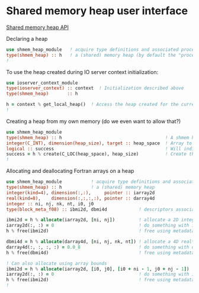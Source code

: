 # Shared memory heap user interface

[Shared memory heap API](#shmem_heap_module::shmem_heap)

Declaring a heap
```.f90
use shmem_heap_module   ! acquire type definitions and associated procedures
type(shmem_heap) :: h   ! a (shared) memory heap (by default the "process default heap")
!
```

To use the heap created during IO server context initialization:
```.f90
use ioserver_context_module
type(ioserver_context) :: context  ! Initialization described above
type(shmem_heap)       :: h

h = context % get_local_heap()  ! Access the heap created for the current process
!
```

Creating a heap from my own memory (do we even want to allow that?)
```.f90
use shmem_heap_module
type(shmem_heap) :: h                                       ! A shmem heap instance
integer(C_INT), dimension(heap_size), target :: heap_space  ! Array to use as heap data area
logical :: success                                          ! Will indicate whether heap creation was successful
success = h % create(C_LOC(heap_space), heap_size)          ! Create the heap object
!
```

Allocating and deallocating Fortran arrays on a heap
```.f90
use shmem_heap_module           ! acquire type definitions and associated procedures
type(shmem_heap) :: h           ! a (shared) memory heap
integer(kind=4), dimension(:,:),     pointer :: iarray2d
real(kind=8),    dimension(:,:,:,:), pointer :: darray4d
integer :: ni, nj, nk, nt, i0, j0
type(block_meta_f08) :: ibmi2d, dbmi4d            ! descriptors associated with the arrays

ibmi2d = h % allocate(iarray2d, [ni, nj])         ! allocate a 2D integer Fortran array
iarray2d(:, :) = 0                                ! do something with iarray2d
h % free(ibmi2d)                                  ! free using metadata

dbmi4d = h % allocate(darray4d, [ni, nj, nk, nt]) ! allocate a 4D real*8 Fortran array
darray4d(:, :, :, :) = 0.0_8                      ! do something with darray4d
h % free(dbmi4d)                                  ! free using metadata

! Can also allocate using array bounds
ibmi2d = h % allocate(iarray2d, [i0, j0], [i0 + ni - 1, j0 + nj - 1])  ! allocate a 2D integer Fortran array
iarray2d(:, :) = 0                                ! do something with iarray2d
h % free(ibmi2d)                                  ! free using metadata
!
```
